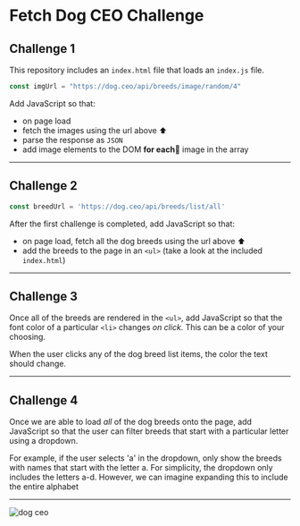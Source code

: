 # Fetch Dog CEO Challenge

## Challenge 1 

This repository includes an `index.html` file that loads an `index.js` file.

```js
const imgUrl = "https://dog.ceo/api/breeds/image/random/4"
```

Add JavaScript so that:

- on page load
- fetch the images using the url above ⬆️
- parse the response as `JSON`
- add image elements to the DOM **for each**🤔 image in the array

---

## Challenge 2

```js
const breedUrl = 'https://dog.ceo/api/breeds/list/all'
```

After the first challenge is completed, add JavaScript so that:

- on page load, fetch all the dog breeds using the url above ⬆️
- add the breeds to the page in an `<ul>` (take a look at the included `index.html`)

---

## Challenge 3

Once all of the breeds are rendered in the `<ul>`, add JavaScript so that the
font color of a particular `<li>` changes _on click_. This can be a color of
your choosing.

When the user clicks any of the dog breed list items, the color the text should
change.

---

## Challenge 4

Once we are able to load _all_ of the dog breeds onto the page, add JavaScript
so that the user can filter breeds that start with a particular letter using a
dropdown.

For example, if the user selects 'a' in the dropdown, only show the breeds with
names that start with the letter a. For simplicity, the dropdown only includes
the letters a-d. However, we can imagine expanding this to include the entire
alphabet

---

![dog ceo](https://dog.ceo/img/dog.jpg)

